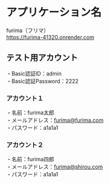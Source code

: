 # アプリケーション名
furima（フリマ）  
https://furima-41320.onrender.com
## テスト用アカウント
・Basic認証ID：admin  
・Basic認証Password：2222  
### アカウント１
・名前：furima太郎  
・メールアドレス：furima@furima.com  
・パスワード：a1a1a1  
### アカウント２
・名前：furima四郎  
・メールアドレス：furima@shirou.com  
・パスワード：a1a1a1  


<!-- # テーブル設計

## users テーブル

| Column             | Type    | Options     |
| ------------------ | ------- | ----------- |
| nickname           | string  | null: false |
| email              | string  | null: false, unique: true |
| encrypted_password | string  | null: false |
| last_name_kanji    | string  | null: false |
| first_name_kanji   | string  | null: false |
| last_name_kana     | string  | null: false |
| first_name_kana    | string  | null: false |
| birthday           | date    | null: false |


### Association

- has_many :items
- has_many :purchases

## items テーブル

| Column              | Type       | Options     |
| ------------------- | ---------- | ----------- |
| user                | references | null: false, foreign_key: true|
| name                | string     | null: false |
| description         | text       | null: false |
| category_id         | integer    | null: false |
| condition_id        | integer    | null: false |
| shipping_pay_id     | integer    | null: false |
| prefecture_id       | integer    | null: false |
| shipping_time_id    | integer    | null: false |
| price               | integer    | null: false |

### Association

- belongs_to :user
- has_one :purchase
- has_one_attached :image

## purchases テーブル

| Column   | Type       | Options                        |
| -------- | ---------- | ------------------------------ |
| user     | references | null: false, foreign_key: true |
| item     | references | null: false, foreign_key: true |

### Association

- belongs_to :user
- belongs_to :item
- has_one :delivery

## deliveries テーブル

| Column        | Type       | Options     |
| ------------- | ---------- | ----------- |
| post_code     | string     | null: false |
| prefecture_id | integer    | null: false |
| municipal     | string     | null: false |
| street        | string     | null: false |
| building      | string     |
| call          | string     | null: false |
| purchase      | references | null: false, foreign_key: true |

### Association

- belongs_to :purchase -->
